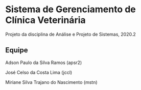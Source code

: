 # Sistema de Gerenciamento de Clínica Veterinária

Projeto da disciplina de Análise e Projeto de Sistemas, 2020.2

## Equipe

Adson Paulo da Silva Ramos (apsr2)

José Celso da Costa Lima (jccl)

Miriane Silva Trajano do Nascimento (mstn)
